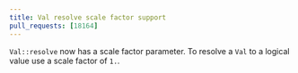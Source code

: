 ```yaml
---
title: Val resolve scale factor support
pull_requests: [18164]
---
```


`Val::resolve` now has a scale factor parameter. To resolve a `Val` to a logical value use a scale factor of `1.`.